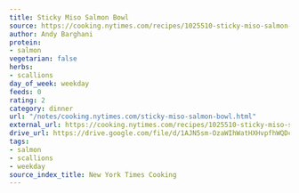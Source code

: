 ```yaml
---
title: Sticky Miso Salmon Bowl
source: https://cooking.nytimes.com/recipes/1025510-sticky-miso-salmon-bowl
author: Andy Barghani
protein:
- salmon
vegetarian: false
herbs:
- scallions
day_of_week: weekday
feeds: 0
rating: 2
category: dinner
url: "/notes/cooking.nytimes.com/sticky-miso-salmon-bowl.html"
external_url: https://cooking.nytimes.com/recipes/1025510-sticky-miso-salmon-bowl
drive_url: https://drive.google.com/file/d/1AJN5sm-OzaWIhWatHXHvpfhWQDc1BQ3J/view?usp=drive_link
tags:
- salmon
- scallions
- weekday
source_index_title: New York Times Cooking
---
```



